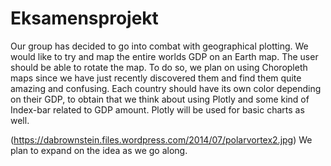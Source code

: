 # Eksamensprojekt

Our group has decided to go into combat with geographical plotting.
We would like to try and map the entire worlds GDP on an Earth map.
The user should be able to rotate the map. To do so, we plan on using Choropleth maps since we have just recently discovered them and find them quite amazing and confusing.
Each country should have its own color depending on their GDP, to obtain that we think about using Plotly and some kind of Index-bar related to GDP amount. Plotly will be used for basic charts as well.


(https://dabrownstein.files.wordpress.com/2014/07/polarvortex2.jpg)
We plan to expand on the idea as we go along.

